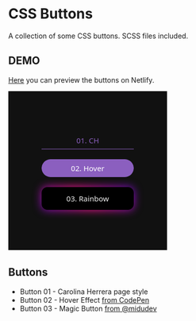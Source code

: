 # CSS Buttons

A collection of some CSS buttons. SCSS files included.

## DEMO

[Here](https://css-buttons-rolodoom.netlify.app/) you can preview the buttons on Netlify.

![Screenshot](screenshot.png "Screenshot")

## Buttons

- Button 01 - Carolina Herrera page style
- Button 02 - Hover Effect [from CodePen](https://codepen.io/alticreation/pen/zBZwOP)
- Button 03 - Magic Button [from @midudev](https://www.tiktok.com/@midudev/video/7168490248937229573)
